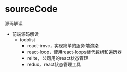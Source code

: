 # sourceCode
源码解读

- 前端源码解读
    - todolist 
        - react-imvc，实现简单的服务端渲染
        - react-loop，使用react-loops替代数组和遍历器
        - relite，公司用的react状态管理
        - redux，react状态管理工具